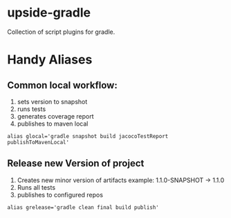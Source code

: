 # upside-gradle
Collection of script plugins for gradle.

# Handy Aliases
## Common local workflow:
1. sets version to snapshot
2. runs tests
3. generates coverage report
4. publishes to maven local

`alias glocal='gradle snapshot build jacocoTestReport publishToMavenLocal'`

## Release new Version of project
1. Creates new minor version of artifacts example: 1.1.0-SNAPSHOT -> 1.1.0
2. Runs all tests
3. publishes to configured repos

`alias grelease='gradle clean final build publish'`
